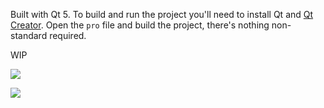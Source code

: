
Built with Qt 5. To build and run the project you'll need to install Qt and [Qt
Creator](http://qt-project.org/wiki/Category:Tools::QtCreator). Open the `pro`
file and build the project, there's nothing non-standard required.

WIP

![](http://leafo.net/shotsnb/2014-12-17_15-19-25.png)

![](http://leafo.net/shotsnb/2014-12-17_12-08-25.png)